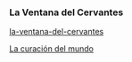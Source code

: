 
### La Ventana del Cervantes

[la-ventana-del-cervantes](https://www.rtve.es/alacarta/audios/la-ventana-del-cervantes)

[La curación del mundo](https://www.rtve.es/alacarta/audios/la-ventana-del-cervantes/curacion-mundo19-12-20/5741882/)
